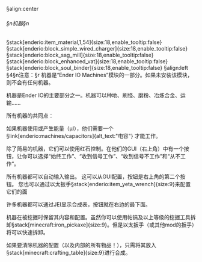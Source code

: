 §align:center
###### §n机器§n
§stack[enderio:item_material,1,54]{size:18,enable_tooltip:false} §stack[enderio:block_simple_wired_charger]{size:18,enable_tooltip:false} §stack[enderio:block_sag_mill]{size:18,enable_tooltip:false} §stack[enderio:block_enhanced_vat]{size:18,enable_tooltip:false} §stack[enderio:block_soul_binder]{size:18,enable_tooltip:false} 
§align:left
§4§n注意：§r 机器是“Ender IO Machines”模块的一部分。如果未安装该模块，则不会有任何机器。

机器是Ender IO的主要部分之一。机器可以种地、刷怪、磨粉、冶炼合金、运输……

所有机器的共同点：

如果机器使用或产生能量（μI），他们需要一个§link[enderio:machines/capacitors]{alt_text:"电容"} 才能工作。

除了简易的机器，它们可以使用红石控制。在他们的GUI（右上角）中有一个按钮，让你可以选择“始终工作”、“收到信号工作”、“收到信号不工作”和“从不工作“。

所有机器都可以自动输入输出。 这可以从GUI配置，按钮是右上角的第二个按钮。 您也可以通过以太扳手§stack[enderio:item_yeta_wrench]{size:9}来配置它们的面

许多机器都可以通过JEI显示合成表，按钮就在右边的最下面。

机器在被挖掘时保留其内容和配置。虽然你可以使用帖镐及以上等级的挖掘工具拆卸§stack[minecraft:iron_pickaxe]{size:9}。但是以太扳手（或其他mod的扳手）将可以快速拆卸。

如果要清除机器的配置（以及内部的所有物品！），只需将其放入§stack[minecraft:crafting_table]{size:9}进行合成。
